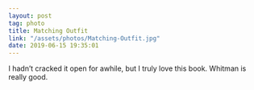 ```yaml
---
layout: post
tag: photo
title: Matching Outfit
link: "/assets/photos/Matching-Outfit.jpg"
date: 2019-06-15 19:35:01
---
```

I hadn’t cracked it open for awhile, but I truly love this book. Whitman is really good. 